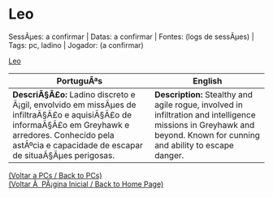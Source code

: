 ﻿
# Leo

SessÃµes: a confirmar | Datas: a confirmar | Fontes: (logs de sessÃµes) | Tags: pc, ladino | Jogador: (a confirmar)

[Leo](leo.png)

| PortuguÃªs | English |
|-----------|---------|
| **DescriÃ§Ã£o:** Ladino discreto e Ã¡gil, envolvido em missÃµes de infiltraÃ§Ã£o e aquisiÃ§Ã£o de informaÃ§Ã£o em Greyhawk e arredores. Conhecido pela astÃºcia e capacidade de escapar de situaÃ§Ãµes perigosas. | **Description:** Stealthy and agile rogue, involved in infiltration and intelligence missions in Greyhawk and beyond. Known for cunning and ability to escape danger. |

[(Voltar a PCs / Back to PCs)](pcs.md)  
[(Voltar Ã  PÃ¡gina Inicial / Back to Home Page)](../../home.md)


























